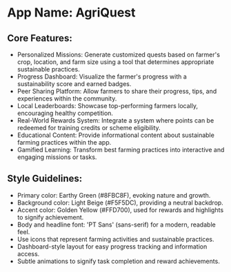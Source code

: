 # **App Name**: AgriQuest

## Core Features:

- Personalized Missions: Generate customized quests based on farmer's crop, location, and farm size using a tool that determines appropriate sustainable practices.
- Progress Dashboard: Visualize the farmer's progress with a sustainability score and earned badges.
- Peer Sharing Platform: Allow farmers to share their progress, tips, and experiences within the community.
- Local Leaderboards: Showcase top-performing farmers locally, encouraging healthy competition.
- Real-World Rewards System: Integrate a system where points can be redeemed for training credits or scheme eligibility.
- Educational Content: Provide informational content about sustainable farming practices within the app.
- Gamified Learning: Transform best farming practices into interactive and engaging missions or tasks.

## Style Guidelines:

- Primary color: Earthy Green (#8FBC8F), evoking nature and growth.
- Background color: Light Beige (#F5F5DC), providing a neutral backdrop.
- Accent color: Golden Yellow (#FFD700), used for rewards and highlights to signify achievement.
- Body and headline font: 'PT Sans' (sans-serif) for a modern, readable feel.
- Use icons that represent farming activities and sustainable practices.
- Dashboard-style layout for easy progress tracking and information access.
- Subtle animations to signify task completion and reward achievements.